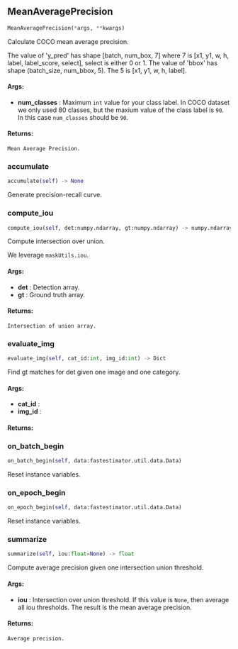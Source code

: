 ## MeanAveragePrecision
```python
MeanAveragePrecision(*args, **kwargs)
```
Calculate COCO mean average precision.

The value of 'y_pred' has shape [batch, num_box, 7] where 7 is [x1, y1, w, h, label, label_score, select], select
is either 0 or 1.
The value of 'bbox' has shape (batch_size, num_bbox, 5). The 5 is [x1, y1, w, h, label].


#### Args:

* **num_classes** :  Maximum `int` value for your class label. In COCO dataset we only used 80 classes, but the maxium        value of the class label is `90`. In this case `num_classes` should be `90`.

#### Returns:
    Mean Average Precision.

### accumulate
```python
accumulate(self) -> None
```
Generate precision-recall curve.

### compute_iou
```python
compute_iou(self, det:numpy.ndarray, gt:numpy.ndarray) -> numpy.ndarray
```
Compute intersection over union.

We leverage `maskUtils.iou`.


#### Args:

* **det** :  Detection array.
* **gt** :  Ground truth array.

#### Returns:
    Intersection of union array.

### evaluate_img
```python
evaluate_img(self, cat_id:int, img_id:int) -> Dict
```
Find gt matches for det given one image and one category.


#### Args:

* **cat_id** : 
* **img_id** : 

#### Returns:


### on_batch_begin
```python
on_batch_begin(self, data:fastestimator.util.data.Data)
```
Reset instance variables.

### on_epoch_begin
```python
on_epoch_begin(self, data:fastestimator.util.data.Data)
```
Reset instance variables.

### summarize
```python
summarize(self, iou:float=None) -> float
```
Compute average precision given one intersection union threshold.


#### Args:

* **iou** :  Intersection over union threshold. If this value is `None`, then average all iou thresholds. The result        is the mean average precision.

#### Returns:
    Average precision.